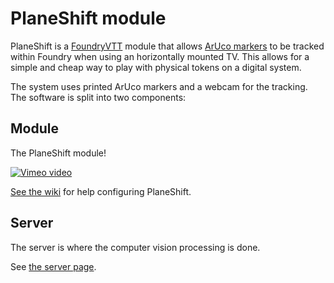
# PlaneShift module

PlaneShift is a [FoundryVTT](https://foundryvtt.com/) module that allows [ArUco markers](https://docs.opencv.org/4.x/d5/dae/tutorial_aruco_detection.html) 
to be tracked within Foundry when using an horizontally mounted TV. This allows for a simple and cheap way to play with physical tokens on a digital system.

The system uses printed ArUco markers and a webcam for the tracking.
The software is split into two components:

## Module
The PlaneShift module!

[![Vimeo video](https://user-images.githubusercontent.com/497540/166941656-c7063029-b42f-4966-bbdb-8c489c2e542f.png)](https://vimeo.com/706542539)

[See the wiki](https://github.com/foundry-planeshift/module/wiki) for help configuring PlaneShift.

## Server
The server is where the computer vision processing is done.

See [the server page](https://github.com/foundry-planeshift/server).
